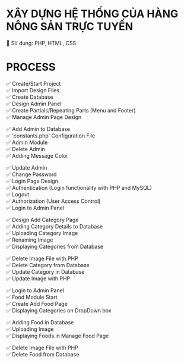 # XÂY DỰNG HỆ THỐNG CỦA HÀNG NÔNG SẢN TRỰC TUYẾN

🍅 Sử dụng: PHP, HTML, CSS
<br>

# PROCESS

✅ Create/Start Project
<br>
✅ Import Design Files
<br>
✅ Create Database
<br>
✅ Design Admin Panel
<br>
✅ Create Partials/Repeating Parts (Menu and Footer)
<br>
✅ Manage Admin Page Design
<br>

✅ Add Admin to Database
<br>
✅ 'constants.php' Configuration File
<br>
✅ Admin Module
<br>
✅ Delete Admin
<br>
✅ Adding Message Color
<br>

✅ Update Admin
<br>
✅ Change Password
<br>
✅ Login Page Design
<br>
✅ Authentication (Login functionality with PHP and MySQL)
<br>
✅ Logout
<br>
✅ Authorization (User Access Control)
<br>
✅ Login to Admin Panel
<br>

✅ Design Add Category Page
<br>
✅ Adding Category Details to Database
<br>
✅ Uploading Category Image
<br>
✅ Renaming Image
<br>
✅ Displaying Categories from Database
<br>

✅ Delete Image File with PHP
<br>
✅ Delete Category from Database
<br>
✅ Update Category in Database
<br>
✅ Update Image with PHP
<br>

✅ Login to Admin Panel
<br>
✅ Food Module Start
<br>
✅ Create Add Food Page
<br>
✅ Displaying Categories on DropDown box
<br>

✅ Adding Food in Database
<br>
✅ Uploading Image
<br>
✅ Displaying Foods in Manage Food Page
<br>

✅ Delete Image File with PHP
<br>
✅ Delete Food from Database
<br>

<!-- ✅ Update Food in Database
<br>
✅ Update Image with PHP
<br> -->
